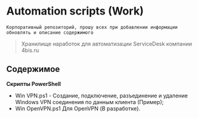 # Automation scripts (Work)

`Корпоративный репозиторий, прошу всех при добавлении информации обновлять и описание содержимого`
> Хранилище наработок для автоматизации ServiceDesk компании 4bis.ru

## Содержимое

**Скрипты PowerShell**
* Win VPN.ps1 - Создание, подключение, разъединение и удаление Windows VPN соединения по данным клиента (Пример);
* Win OpenVPN.ps1 Для OpenVPN (В разработке).
